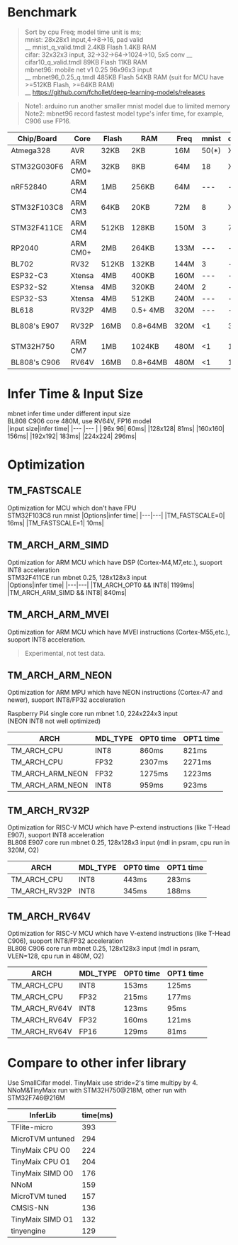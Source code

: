 # Benchmark
> Sort by cpu Freq; model time unit is ms;  
> mnist: 28x28x1 input,4->8->16, pad valid  
> __ mnist_q_valid.tmdl   2.4KB Flash 1.4KB RAM  
> cifar: 32x32x3 input, 32->32->64->1024->10, 5x5 conv
> __ cifar10_q_valid.tmdl 89KB Flash 11KB RAM  
> mbnet96: mobile net v1 0.25 96x96x3 input  
> __ mbnet96_0.25_q.tmdl 485KB Flash 54KB RAM  (suit for MCU have >=512KB Flash, >=64KB RAM)  
> __ https://github.com/fchollet/deep-learning-models/releases  
 

> Note1: arduino run another smaller mnist model due to limited memory  
> Note2: mbnet96 record fastest model type's infer time, for example, C906 use FP16.

|Chip/Board  |Core    |Flash|RAM     |Freq |mnist|cifar|mbnet96|Note|
|---         |---     |---  |---     |---  |---  |---  |---    |---|
|Atmega328   |AVR     | 32KB|     2KB|  16M|50(*)|XXX  |---    ||
|STM32G030F6 |ARM CM0+| 32KB|     8KB|  64M|18   |XXX  |---    ||
|nRF52840    |ARM CM4 |  1MB|   256KB|  64M|---  |---  |---    ||
|STM32F103C8 |ARM CM3 | 64KB|    20KB|  72M|8    |XXX  |XXX    ||
|STM32F411CE |ARM CM4 |512KB|   128KB| 150M|3    |76   |420    ||
|RP2040      |ARM CM0+|  2MB|   264KB| 133M|---  |---  |---    ||
|BL702       |RV32    |512KB|   132KB| 144M|3    |---  |---    ||
|ESP32-C3    |Xtensa  |  4MB|   400KB| 160M|---  |---  |---    ||
|ESP32-S2    |Xtensa  |  4MB|   320KB| 240M|2    |---  |---    ||
|ESP32-S3    |Xtensa  |  4MB|   512KB| 240M|---  |---  |---    ||
|BL618       |RV32P   |  4MB|0.5+ 4MB| 320M|---  |---  |---    ||
|BL808's E907|RV32P   | 16MB|0.8+64MB| 320M|<1   |35   |159    |mdl in psram|
|STM32H750   |ARM CM7 |  1MB|  1024KB| 480M|<1   |15   |66     ||
|BL808's C906|RV64V   | 16MB|0.8+64MB| 480M|<1   |10   |60     ||



# Infer Time & Input Size
mbnet infer time under different input size   
BL808 C906 core 480M, use RV64V, FP16 model  
|input size|infer time|
|---    |---   |
| 96x 96|  60ms|
|128x128|  81ms|
|160x160| 156ms|
|192x192| 183ms|
|224x224| 296ms|


# Optimization 
## TM_FASTSCALE
Optimization for MCU which don't have FPU  
STM32F103C8 run mnist
|Options|infer time|
|---|---|
|TM_FASTSCALE=0| 16ms|
|TM_FASTSCALE=1| 10ms|


## TM_ARCH_ARM_SIMD
Optimization for ARM MCU which have DSP (Cortex-M4,M7,etc.), suoport INT8 acceleration  
STM32F411CE run mbnet 0.25, 128x128x3 input  
|Options|infer time|
|---|---|
|TM_ARCH_OPT0 && INT8| 1199ms|
|TM_ARCH_ARM_SIMD && INT8| 840ms|

## TM_ARCH_ARM_MVEI
Optimization for ARM MCU which have MVEI instructions (Cortex-M55,etc.), suoport INT8 acceleration. 

> Experimental, not test data.


## TM_ARCH_ARM_NEON
Optimization for ARM MPU which have NEON instructions (Cortex-A7 and newer), suoport INT8/FP32 acceleration   

Raspberry Pi4 single core run mbnet 1.0, 224x224x3 input   
(NEON INT8 not well optimized)  

|ARCH|MDL_TYPE|OPT0 time|OPT1 time|
|---|---|---|---|
|TM_ARCH_CPU     | INT8| 860ms| 821ms|
|TM_ARCH_CPU     | FP32| 2307ms| 2271ms|
|TM_ARCH_ARM_NEON| FP32| 1275ms|  1223ms|
|TM_ARCH_ARM_NEON| INT8| 959ms|  923ms|

## TM_ARCH_RV32P
Optimization for RISC-V MCU which have P-extend instructions (like T-Head E907), suoport INT8 acceleration  
BL808 E907 core run mbnet 0.25, 128x128x3 input (mdl in psram, cpu run in 320M, O2)    

|ARCH|MDL_TYPE|OPT0 time|OPT1 time|
|---|---|---|---|
|TM_ARCH_CPU  | INT8| 443ms| 283ms|
|TM_ARCH_RV32P| INT8| 345ms| 188ms|

## TM_ARCH_RV64V
Optimization for RISC-V MCU which have V-extend instructions (like T-Head C906), suoport INT8/FP32 acceleration  
BL808 C906 core run mbnet 0.25, 128x128x3 input (mdl in psram, VLEN=128, cpu run in 480M, O2)    

|ARCH|MDL_TYPE|OPT0 time|OPT1 time|
|---|---|---|---|
|TM_ARCH_CPU  | INT8| 153ms| 125ms|
|TM_ARCH_CPU  | FP32| 215ms| 177ms|
|TM_ARCH_RV64V| INT8| 123ms|  95ms|
|TM_ARCH_RV64V| FP32| 160ms| 121ms|
|TM_ARCH_RV64V| FP16| 129ms|  81ms|

# Compare to other infer library
Use SmallCifar model. TinyMaix use stride=2's time multipy by 4.   
NNoM&TinyMaix run with STM32H750@218M, other run with STM32F746@216M   

|InferLib|time(ms)|
|---|---|
|TFlite-micro|393|
|MicroTVM untuned|294|
|TinyMaix CPU O0|224|
|TinyMaix CPU O1|204|
|TinyMaix SIMD O0|176|
|NNoM|159|
|MicroTVM tuned|157|
|CMSIS-NN|136|
|TinyMaix SIMD O1|132|
|tinyengine|129|





